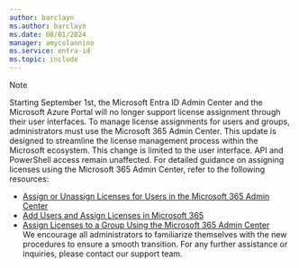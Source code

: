 ```yaml
---
author: barclayn
ms.author: barclayn
ms.date: 08/01/2024
manager: amycolannino
ms.service: entra-id
ms.topic: include
---
```


> [!NOTE]
> Starting September 1st, the Microsoft Entra ID Admin Center and the Microsoft Azure Portal will no longer support license assignment through their user interfaces. To manage license assignments for users and groups, administrators must use the Microsoft 365 Admin Center. This update is designed to streamline the license management process within the Microsoft ecosystem. This change is limited to the user interface. API and PowerShell access remain unaffected. For detailed guidance on assigning licenses using the Microsoft 365 Admin Center, refer to the following resources:
> - [Assign or Unassign Licenses for Users in the Microsoft 365 Admin Center](/microsoft-365/admin/manage/assign-licenses-to-users?view=o365-worldwide&preserve-view=true)
> - [Add Users and Assign Licenses in Microsoft 365](/microsoft-365/admin/add-users/add-users?view=o365-worldwide&preserve-view=true)
> - [Assign Licenses to a Group Using the Microsoft 365 Admin Center](~/identity/users/licensing-admin-center.md)
> </br>We encourage all administrators to familiarize themselves with the new procedures to ensure a smooth transition. For any further assistance or inquiries, please contact our support team.
